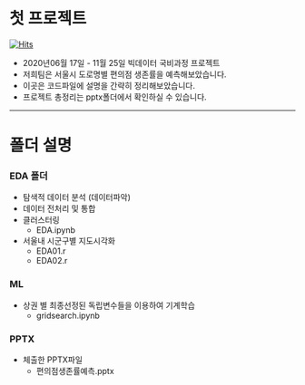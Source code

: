 # 첫 프로젝트
[![Hits](https://hits.seeyoufarm.com/api/count/incr/badge.svg?url=https%3A%2F%2Fgithub.com%2Fdokdin%2FTEAM01&count_bg=%233A7DFF&title_bg=%23363636&icon=&icon_color=%23E7E7E7&title=hits&edge_flat=false)](https://hits.seeyoufarm.com)
- 2020년06월 17일 - 11월 25일 빅데이터 국비과정 프로젝트 
- 저희팀은 서울시 도로명별 편의점 생존률을 예측해보았습니다. 
- 이곳은 코드파일에 설명을 간략히 정리해보았습니다. 
- 프로젝트 총정리는 pptx폴더에서 확인하실 수 있습니다.      
---

# 폴더 설명
### EDA 폴더
- 탐색적 데이터 분석 (데이터파악)
- 데이터 전처리 및 통합 
- 클러스터링
  -  EDA.ipynb
- 서울내 시군구별 지도시각화
  - EDA01.r
  - EDA02.r

  
### ML
- 상권 별 최종선정된 독립변수들을 이용하여 기계학습
  - gridsearch.ipynb

### PPTX
  - 체출한 PPTX파일
    - 편의점생존률예측.pptx
